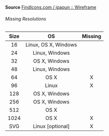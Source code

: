 __Source__ [FindIcons.com /  ipapun :: Wireframe](http://findicons.com/icon/158311/firefox?id=356182)

###### Missing Resolutions
| Size |          OS          | Missing |
|:----:|:--------------------:|:-------:|
|  16  | Linux, OS X, Windows |         |
|  24  |    Linux, Windows    |         |
|  32  |     OS X, Windows    |         |
|  48  |    Linux, Windows    |         |
|  64  |         OS X         |    X    |
|  96  |         Linux        |    X    |
|  128 |     OS X, Windows    |         |
|  256 |     OS X, Windows    |         |
|  512 |         OS X         |         |
| 1024 |         OS X         |    X    |
|  SVG |   Linux [optional]   |    X    |